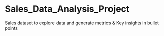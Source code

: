 # Sales_Data_Analysis_Project
Sales dataset to explore data and generate metrics &amp; Key insights  in bullet points
